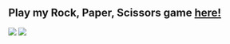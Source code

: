 <h2>Play my Rock, Paper, Scissors game <a href=https://codehs.com/sandbox/taylormichele/rock-paper-scissors/run>here!</a></h2>
<img src=C:\Users\taylo\Source\Repos\MyWebsite\assets\images\banners\RPS1.png>
<img src=C:\Users\taylo\Source\Repos\MyWebsite\assets\images\banners\RPS2.png>
